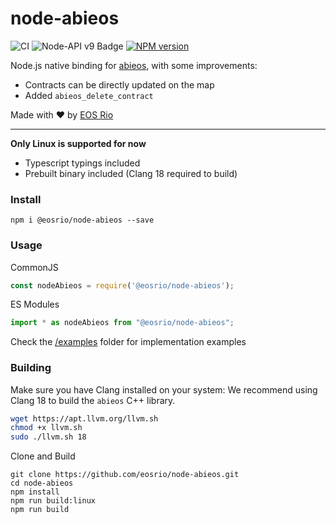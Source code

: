 # node-abieos

![CI](https://github.com/eosrio/node-abieos/actions/workflows/build.yml/badge.svg)
![Node-API v9 Badge](https://github.com/nodejs/abi-stable-node/blob/doc/assets/Node-API%20v9%20Badge.svg)
[![NPM version](https://img.shields.io/npm/v/@eosrio/node-abieos.svg?style=flat)](https://www.npmjs.com/package/@eosrio/node-abieos)

Node.js native binding for [abieos](https://github.com/EOSIO/abieos), with some improvements:

- Contracts can be directly updated on the map
- Added `abieos_delete_contract`

Made with ♥ by [EOS Rio](https://eosrio.io/)

----
**Only Linux is supported for now**

- Typescript typings included
- Prebuilt binary included (Clang 18 required to build)

### Install

```shell script
npm i @eosrio/node-abieos --save
```

### Usage

CommonJS
```js
const nodeAbieos = require('@eosrio/node-abieos');
```

ES Modules
```typescript
import * as nodeAbieos from "@eosrio/node-abieos";
```

Check the [/examples](https://github.com/eosrio/node-abieos/tree/master/examples) folder for implementation examples

### Building

Make sure you have Clang installed on your system:
We recommend using Clang 18 to build the `abieos` C++ library.

```bash
wget https://apt.llvm.org/llvm.sh
chmod +x llvm.sh
sudo ./llvm.sh 18
```

Clone and Build
```shell script
git clone https://github.com/eosrio/node-abieos.git
cd node-abieos
npm install
npm run build:linux
npm run build
```
